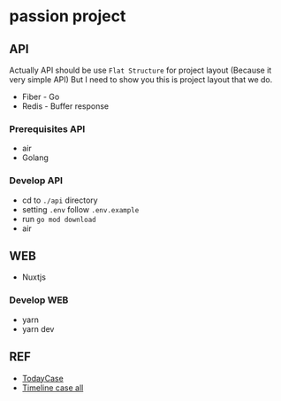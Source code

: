 # passion project

## API

Actually API should be use `Flat Structure` for project layout (Because it very simple API)
But I need to show you this is project layout that we do.

- Fiber - Go
- Redis - Buffer response

### Prerequisites API

- air
- Golang

### Develop API

- cd to `./api` directory
- setting `.env` follow `.env.example`
- run `go mod download`
- air

## WEB

- Nuxtjs

### Develop WEB

- yarn
- yarn dev

## REF

- [TodayCase](https://covid19.ddc.moph.go.th/api/Cases/today-cases-all)
- [Timeline case all](https://covid19.ddc.moph.go.th/api/Cases/timeline-cases-all)
